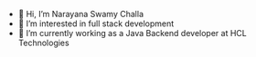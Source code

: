 - 👋 Hi, I’m Narayana Swamy Challa
- 👀 I’m interested in  full stack development
- 🌱 I’m currently working as a Java Backend developer at HCL Technologies

<!---
nschalla/nschalla is a ✨ special ✨ repository because its `README.md` (this file) appears on your GitHub profile.
You can click the Preview link to take a look at your changes.
--->
